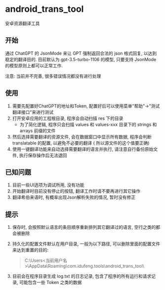 # android_trans_tool

安卓资源翻译工具

## 开始

通过 ChatGPT 的 JsonMode 来让 GPT 强制返回合法的 json 格式回复, 以达到稳定的翻译目的.
目前默认为 gpt-3.5-turbo-1106 的模型, 只要支持 JsonMode 的模型原则上都可以正常工作.

注意: 当前并不完善, 很多错误情况都没有进行处理

## 使用

1. 需要先配置好ChatGPT的地址和Token, 配置好后可以使用菜单"帮助"->"测试翻译接口"来进行测试
2. 打开安卓应用的工程根目录, 程序会自动扫描 res 下的目录
    * 为了简化逻辑, 程序只会扫描 values 和 values-xxx 目录下的 strings 和 arrays 前缀的文件
3. 然后选择需要翻译的资源文件, 会在数据窗口中显示所有数据, 程序会判断 translatable 的配置, 以避免不必要的翻译 (
   所以源文件的这个值要正确)
4. 使用一键翻译功能来自动选择需要翻译的语言并执行, 请注意自行备份原始文件, 执行保存操作后无法退回

## 已知问题

1. 目前一些UI选项为调试所用, 没有功能
2. 开始翻译时目前没有停止的按钮, 翻译工作时请不要再进行其它操作
3. 翻译希伯来语时, 有概率出现Json解析失败的情况, 暂时没有修正

## 提示

1. 保存时, 会按照默认语言的条目顺序重新排列其它翻译过的语言, 空行之类的都会被删除
2. 持久化的配置文件默认在用户目录, 一般为以下路径, 可以删除里面的配置文件来达到重置的目的:

   > C:\Users\<当前用户名>\AppData\Roaming\com.idufeng.tools\android_trans_tool\

3. 目前会在程序目录生成 log.txt 的日志记录, 包含了程序的所有运行和请求记录, 可能包含一些 Token 之类的数据

